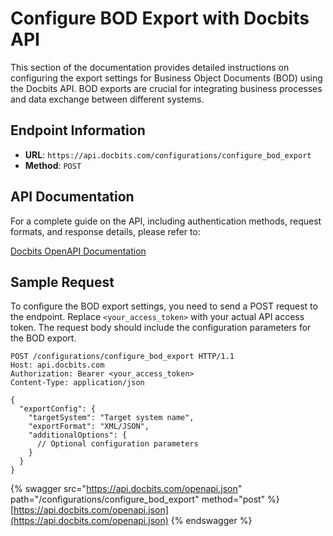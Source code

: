# Configure BOD Export with Docbits API

This section of the documentation provides detailed instructions on configuring the export settings for Business Object Documents (BOD) using the Docbits API. BOD exports are crucial for integrating business processes and data exchange between different systems.

## Endpoint Information

- **URL**: `https://api.docbits.com/configurations/configure_bod_export`
- **Method**: `POST`

## API Documentation

For a complete guide on the API, including authentication methods, request formats, and response details, please refer to:

[Docbits OpenAPI Documentation](https://api.docbits.com/openapi.json)

## Sample Request

To configure the BOD export settings, you need to send a POST request to the endpoint. Replace `<your_access_token>` with your actual API access token. The request body should include the configuration parameters for the BOD export.

```http
POST /configurations/configure_bod_export HTTP/1.1
Host: api.docbits.com
Authorization: Bearer <your_access_token>
Content-Type: application/json

{
  "exportConfig": {
    "targetSystem": "Target system name",
    "exportFormat": "XML/JSON",
    "additionalOptions": {
      // Optional configuration parameters
    }
  }
}
```

{% swagger src="https://api.docbits.com/openapi.json" path="/configurations/configure_bod_export" method="post" %}
[https://api.docbits.com/openapi.json](https://api.docbits.com/openapi.json)
{% endswagger %}
